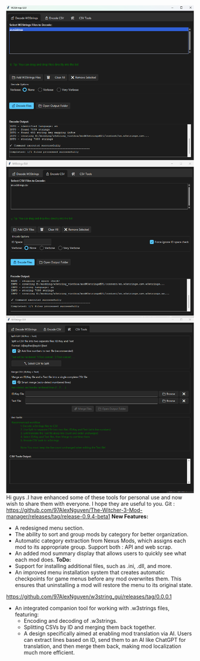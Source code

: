 ![Logo1](https://github.com/97AlexNguyen/w3string_gui/blob/main/decode.png)
![Logo1](https://github.com/97AlexNguyen/w3string_gui/blob/main/encode.png)
![Logo1](https://github.com/97AlexNguyen/w3string_gui/blob/main/csv.png)
Hi guys .I have enhanced some of these tools for personal use and now wish to share them with everyone. I hope they are useful to you.
Git : https://github.com/97AlexNguyen/The-Witcher-3-Mod-manager/releases/tag/release-0.9.4-beta1
**New Features:**
- A redesigned menu section.
- The ability to sort and group mods by category for better organization.
- Automatic category extraction from Nexus Mods, which assigns each mod to its appropriate group. Support both : API and web scrap.
- An added mod summary display that allows users to quickly see what each mod does.
**ToDo:**
- Support for installing additional files, such as .ini, .dll, and more.
- An improved menu installation system that creates automatic checkpoints for game menus before any mod overwrites them. This ensures that uninstalling a mod will restore the menu to its original state.

https://github.com/97AlexNguyen/w3string_gui/releases/tag/0.0.0.1
- An integrated companion tool for working with .w3strings files, featuring:
  - Encoding and decoding of .w3strings.
  - Splitting CSVs by ID and merging them back together.
  - A design specifically aimed at enabling mod translation via AI. Users can extract lines based on ID, send them to an AI like ChatGPT for translation, and then merge them back, making mod localization much more efficient.

